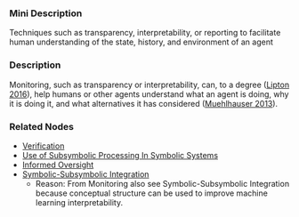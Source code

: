 ### Mini Description

Techniques such as transparency, interpretability, or reporting to facilitate human understanding of the state, history, and environment of an agent

### Description

Monitoring, such as transparency or interpretability, can, to a degree ([Lipton 2016](http://zacklipton.com/media/papers/mythos-model-interpretability_16.pdf)), help humans or other agents understand what an agent is doing, why it is doing it, and what alternatives it has considered ([Muehlhauser 2013](https://intelligence.org/2013/08/25/transparency-in-safety-critical-systems/)).

### Related Nodes

- [Verification](/Value_Alignment/Verification/Verification.md)
- [Use of Subsymbolic Processing In Symbolic Systems](/Value_Alignment/Validation/Increasing_Contextual_Awareness/Symbolic-Subsymbolic_Integration/Use_of_Subsymbolic_Processing_In_Symbolic_Systems/Use_of_Subsymbolic_Processing_In_Symbolic_Systems.md)
- [Informed Oversight](/Value_Alignment/Control/Oversight/Scalable_Oversight/Informed_Oversight/Informed_Oversight.md)
- [Symbolic-Subsymbolic Integration](/Value_Alignment/Validation/Increasing_Contextual_Awareness/Symbolic-Subsymbolic_Integration/Symbolic-Subsymbolic_Integration.md)
	- Reason: From Monitoring also see Symbolic-Subsymbolic Integration because conceptual structure can be used to improve machine learning interpretability.
